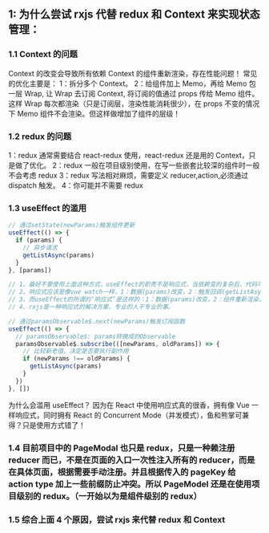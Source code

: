 ## 1: 为什么尝试 rxjs 代替 redux 和 Context 来实现状态管理：

### 1.1 Context 的问题

Context 的改变会导致所有依赖 Context 的组件重新渲染，存在性能问题！
常见的优化主要是：
1：拆分多个 Context。
2：给组件加上 Memo，再给 Memo 包一层 Wrap, 让 Wrap 去订阅 Context, 将订阅的值通过 props 传给 Memo 组件。这样 Wrap 每次都渲染（只是订阅层，渲染性能消耗很少），在 props 不变的情况下 Memo 组件不会渲染。但这样做增加了组件的层级！

### 1.2 redux 的问题

1：redux 通常需要结合 react-redux 使用，react-redux 还是用的 Context，只是做了优化。
2：redux 一般在项目级别使用，在写一些嵌套比较深的组件时一般不会考虑 redux
3：redux 写法相对麻烦，需要定义 reducer,action,必须通过 dispatch 触发。
4：你可能并不需要 redux

### 1.3 useEffect 的滥用

```javascript
// 通过setState(newParams)触发组件更新
useEffect(() => {
  if (params) {
    // 异步请求
    getListAsync(params)
  }
}, [params])

// 1、最好不要使用上面这种方式，useEffect的职责不是响应式，当依赖变的复杂后，代码可能难以维护
// 2、响应式应该是像vue watch一样，1：数据(params)改变，2：触发回调(getListAsync)。3：获取到新数据，setState触发组件重新渲染
// 3、而useEffect的所谓的‘响应式’是这样的：1：数据(params)改变，2：组件重新渲染，3：组件重新渲染后触发useEffect，这个useEffect类似class组件的didComponentUpdate生命钩子，4：触发回调(getListAsync)，5：获取到新数据，setState触发组件重新渲染。
// 4、rxjs是一种响应式的解决方案，专业的人干专业的事。

// 通过paramsObservable$.next(newParams)触发订阅函数
useEffect(() => {
  // paramsObservable$: params转换成的Observable
  paramsObservable$.subscribe(([newParams, oldParams]) => {
    // 比较新老值，决定是否要执行副作用
    if (newParams !== oldParams) {
      getListAsync(params)
    }
  })
}, [])
```

为什么会滥用 useEffect？ 因为在 React 中使用响应式真的很香，拥有像 Vue 一样响应式，同时拥有 React 的 Concurrent Mode（并发模式），鱼和熊掌可兼得？只是使用方式错了！

### 1.4 目前项目中的 PageModal 也只是 redux，只是一种赖注册 reducer 而已，不是在页面的入口一次性注入所有的 reducer，而是在具体页面，根据需要手动注册。并且根据传入的 pageKey 给 action type 加上一些前缀防止冲突。所以 PageModel 还是在使用项目级别的 redux。（一开始以为是组件级别的 redux）

### 1.5 综合上面 4 个原因，尝试 rxjs 来代替 redux 和 Context

